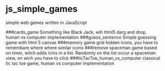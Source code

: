 # js_simple_games
simple web games written in JavaScript

###cards_game
Something like Black Jack,
wih html5 darg and drop, 
human vs computer implementation
###guess_sentence
Simple guessing game
with html 5 canvas
###memory game
grid hidden icons, 
you have to remembare where where similar icons
###remove spaceman
game based on timer, witch adds icins in a list.
Randomly on the list occur a spaceman view, on wich you have to click
###ticTacToe_human_vs_computer
classical tic tac toe game, 
human vs computer implementation
